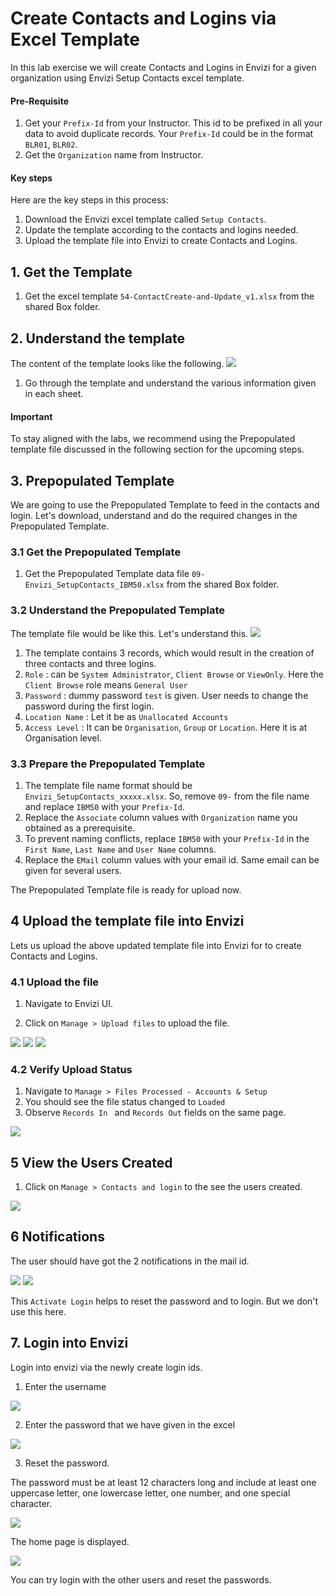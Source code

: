 # Create Contacts and Logins via Excel Template

In this lab exercise we will create Contacts and Logins in Envizi for a given organization using Envizi Setup Contacts excel template.

#### Pre-Requisite

1. Get your `Prefix-Id` from your Instructor. This id to be prefixed in all your data to avoid duplicate records. Your `Prefix-Id` could be in the format `BLR01`, `BLR02`.
2. Get the `Organization` name from Instructor.

#### Key steps

Here are the key steps in this process:
1. Download the Envizi excel template called `Setup Contacts`.
2. Update the template according to the contacts and logins needed.
3. Upload the template file into Envizi to create Contacts and Logins.

## 1. Get the Template

1. Get the excel template `54-ContactCreate-and-Update_v1.xlsx` from the shared Box folder.

## 2. Understand the template

The content of the template looks like the following.
<img src="images/image-10.png">

1. Go through the template and understand the various information given in each sheet. 

#### Important
To stay aligned with the labs, we recommend using the Prepopulated template file discussed in the following section for the upcoming steps.

## 3. Prepopulated Template

We are going to use the Prepopulated Template to feed in the contacts and login. Let's download, understand and do the required changes in the Prepopulated Template.

### 3.1 Get the Prepopulated Template

1. Get the Prepopulated Template data file `09-Envizi_SetupContacts_IBM50.xlsx` from the shared Box folder.

### 3.2 Understand the Prepopulated Template

The template file would be like this. Let's understand this.
<img src="images/image-11.png">

1. The template contains 3 records, which would result in the creation of three contacts and three logins.
2. `Role` : can be `System Administrator`, `Client Browse` or `ViewOnly`. Here the `Client Browse` role means `General User`
3. `Password` : dummy password `test` is given. User needs to change the password during the first login.
4. `Location Name` : Let it be as `Unallocated Accounts`
5. `Access Level` :  It can be `Organisation`, `Group` or `Location`. Here it is at Organisation level.

### 3.3 Prepare the Prepopulated Template

1. The template file name format should be `Envizi_SetupContacts_xxxxx.xlsx`. So, remove `09-` from the file name and replace `IBM50` with your `Prefix-Id`. 
2. Replace the `Associate` column values with `Organization` name you obtained as a prerequisite.
3. To prevent naming conflicts, replace `IBM50` with your `Prefix-Id` in the `First Name`, `Last Name` and `User Name` columns.
4. Replace the `EMail` column values with your email id. Same email can be given for several users.

The Prepopulated Template file is ready for upload now.

## 4 Upload the template file into Envizi

Lets us upload the above updated template file into Envizi for to create Contacts and Logins.

### 4.1 Upload the file

1. Navigate to Envizi UI. 

2. Click on `Manage > Upload files` to upload the file.
<img src="images/image-12.png">
<img src="images/image-13.png">

<img src="images/image-14.png">

### 4.2 Verify Upload Status

1. Navigate to `Manage > Files Processed - Accounts & Setup` 
2. You should see the file status changed to `Loaded` 
3. Observe  `Records In ` and `Records Out` fields on the same page. 
<img src="images/image-15.png">


## 5 View the Users Created

1. Click on `Manage > Contacts and login` to the see the users created.
<img src="images/image-16.png">

## 6 Notifications

The user should have got the 2 notifications in the mail id.

<img src="images/image-17.png">

<img src="images/image-18.png">

This `Activate Login` helps to reset the password and to login. But we don't use this here.

## 7. Login into Envizi

Login into envizi via the newly create login ids.

1. Enter the username 

<img src="images/image-19.png">

2. Enter the password that we have given in the excel

<img src="images/image-20.png">

3. Reset the password.

The password must be at least 12 characters long and include at least one uppercase letter, one lowercase letter, one number, and one special character.

<img src="images/image-21.png">

The home page is displayed. 

<img src="images/image-22.png">

You can try login with the other users and reset the passwords.